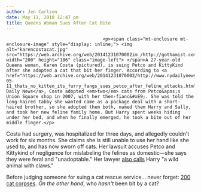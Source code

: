 ```yaml
---
author: Jen Carlson
date: May 11, 2010 12:47 pm
title: Queens Woman Sues After Cat Bite
---
```


	
										<p><span class="mt-enclosure mt-enclosure-image" style="display: inline;"> <img alt="karencostacat.jpg" src="https://web.archive.org/web/20141231070002im_/http://gothamist.com/attachments/arts_jen/karencostacat.jpg" width="200" height="186" class="image-left"> </span>A 27-year-old Queens woman, Karen Costa (pictured), is suing Petco and KittyKind after she adopted a cat that bit her finger. According to <a href="https://web.archive.org/web/20141231070002/http://www.nydailynews.com/ny_local/2010/05/11/2010-05-11_thats_no_kitten_its_furry_fangs_sues_petco_after_feline_attacks.html">the Daily News</a>, Costa adopted <em>two</em> cats from Petco&apos;s Union Square shop in 2007, with her then-fianc&#xE9;. She was told the long-haired tabby she wanted came as a package deal with a short-haired brother, so she adopted them both, named them Harry and Sally, and took her new feline family home. But Harry spent weeks hiding under her bed, and when he finally emerged, he took a bite out of her middle finger.</p>

<p>Costa had surgery, was hospitalized for three days, and allegedly couldn&apos;t work for six months. She claims she is still unable to use her hand like she used to, and has now sworn off cats. Her lawsuit accuses Petco and Kittykind of negligence for mislabeling the felines as domestic&#x2014;she says they were feral and &quot;unadoptable.&quot; Her lawyer <a href="https://web.archive.org/web/20141231070002/http://www.nypost.com/p/news/local/queens/queens_woman_sues_petco_over_feral_13U57K51a2sHVIFh0W9gnN?CMP=OTC-rss&amp;FEEDNAME=">also calls</a> Harry &quot;a wild animal with claws.&quot;</p>

<p>Before judging someone for suing a cat rescue service... never forget: <a href="https://web.archive.org/web/20141231070002/http://www.pet-abuse.com/cases/4622/NJ/US/">200 cat corpses</a>. <em>On the other hand</em>, who <em>hasn&apos;t</em> been bit by a cat?</p>					
										
									
				